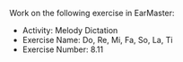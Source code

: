 Work on the following exercise in EarMaster:
- Activity: Melody Dictation
- Exercise Name: Do, Re, Mi, Fa, So, La, Ti
- Exercise Number: 8.11
